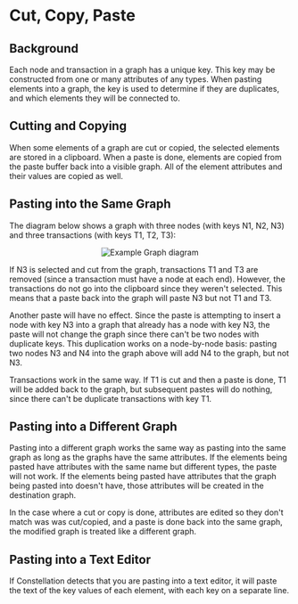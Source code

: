 # Cut, Copy, Paste

## Background

Each node and transaction in a graph has a unique key. This key may be
constructed from one or many attributes of any types. When pasting
elements into a graph, the key is used to determine if they are
duplicates, and which elements they will be connected to.

## Cutting and Copying

When some elements of a graph are cut or copied, the selected elements
are stored in a clipboard. When a paste is done, elements are copied
from the paste buffer back into a visible graph. All of the element
attributes and their values are copied as well.

## Pasting into the Same Graph

The diagram below shows a graph with three nodes (with keys N1, N2, N3)
and three transactions (with keys T1, T2, T3):

<div style="text-align: center">

![Example Graph
diagram](../constellation/CoreInteractiveGraph/src/au/gov/asd/tac/constellation/graph/interaction/docs/resources/cut-copy-paste-graph.png)

</div>

If N3 is selected and cut from the graph, transactions T1 and T3 are
removed (since a transaction must have a node at each end). However, the
transactions do not go into the clipboard since they weren't selected.
This means that a paste back into the graph will paste N3 but not T1 and
T3.

Another paste will have no effect. Since the paste is attempting to
insert a node with key N3 into a graph that already has a node with key
N3, the paste will not change the graph since there can't be two nodes
with duplicate keys. This duplication works on a node-by-node basis:
pasting two nodes N3 and N4 into the graph above will add N4 to the
graph, but not N3.

Transactions work in the same way. If T1 is cut and then a paste is
done, T1 will be added back to the graph, but subsequent pastes will do
nothing, since there can't be duplicate transactions with key T1.

## Pasting into a Different Graph

Pasting into a different graph works the same way as pasting into the
same graph as long as the graphs have the same attributes. If the
elements being pasted have attributes with the same name but different
types, the paste will not work. If the elements being pasted have
attributes that the graph being pasted into doesn't have, those
attributes will be created in the destination graph.

In the case where a cut or copy is done, attributes are edited so they
don't match was was cut/copied, and a paste is done back into the same
graph, the modified graph is treated like a different graph.

## Pasting into a Text Editor

If Constellation detects that you are pasting into a text editor, it
will paste the text of the key values of each element, with each key on
a separate line.
